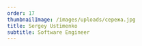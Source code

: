 ```yaml
---
order: 17
thumbnailImage: /images/uploads/сережа.jpg
title: Sergey Ustimenko
subtitle: Software Engineer
---
```


